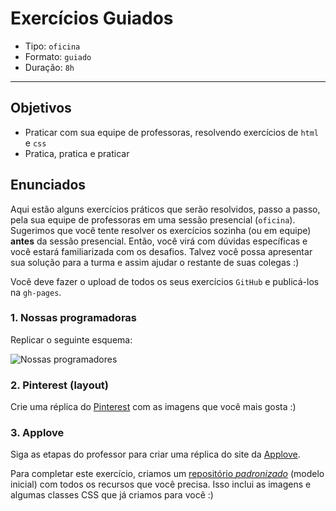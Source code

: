 #  Exercícios Guiados

- Tipo: `oficina`
- Formato: `guiado`
- Duração: `8h`

***

## Objetivos

* Praticar com sua equipe de professoras, resolvendo exercícios de `html` e `css`
* Pratica, pratica e praticar

## Enunciados

Aqui estão alguns exercícios práticos que serão resolvidos, passo a passo, pela sua equipe de professoras em uma sessão presencial \(`oficina`\). Sugerimos que você tente resolver os exercícios sozinha \(ou em equipe\) **antes** da sessão presencial. Então, você virá com dúvidas específicas e você estará familiarizada com os desafios. Talvez você possa apresentar sua solução para a turma e assim ajudar o restante de suas colegas :\)

Você deve fazer o upload de todos os seus exercícios `GitHub` e publicá-los na `gh-pages`.

### 1. Nossas programadoras

Replicar o seguinte esquema:

![Nossas programadores](https://github.com/Laboratoria/curricula-js/raw/632783f957accef3442934c87cecd254a202f2db/03-interactive-site/00-html-and-css/09-guided-exercises/img-nuestras-coders.png?raw=true)

### 2. Pinterest \(layout\)

Crie uma réplica do [Pinterest](https://laboratoria.github.io/pinterestify/) com as imagens que você mais gosta :\)

### 3. Applove

Siga as etapas do professor para criar uma réplica do site da [Applove](https://fotos.subefotos.com/1edc0aab51f1d624da4a24ab86129d87o.png).

Para completar este exercício, criamos um [repositório _padronizado_](https://github.com/Laboratoria/AppLove) \(modelo inicial\) com todos os recursos que você precisa. Isso inclui as imagens e algumas classes CSS que já criamos para você :\)
